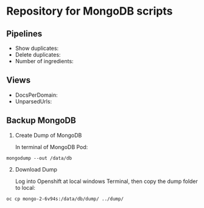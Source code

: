 # Repository for MongoDB scripts

## Pipelines
* Show duplicates:
* Delete duplicates:
* Number of ingredients:

## Views
* DocsPerDomain: 
* UnparsedUrls:

## Backup MongoDB

1. Create Dump of MongoDB

    In terminal of MongoDB Pod:
```
mongodump --out /data/db
```

2. Download Dump

    Log into Openshift at local windows Terminal, then copy the dump folder to local:
```
oc cp mongo-2-6v94s:/data/db/dump/ ../dump/
```